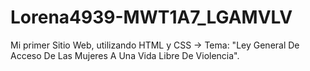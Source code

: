 # Lorena4939-MWT1A7_LGAMVLV
Mi primer Sitio Web, utilizando HTML y CSS -> Tema: "Ley General De Acceso De Las Mujeres A Una Vida Libre De Violencia".
